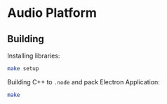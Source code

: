 # Audio Platform

## Building

Installing libraries:
```bash
make setup
```

Building C++ to `.node` and pack Electron Application:
```bash
make
```